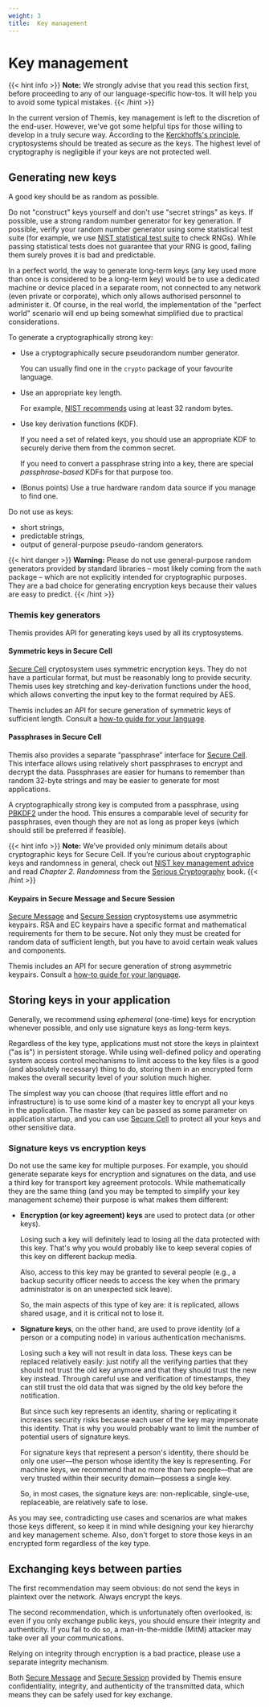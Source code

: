 ```yaml
---
weight: 3
title:  Key management
---
```


# Key management

{{< hint info >}}
**Note:**
We strongly advise that you read this section first,
before proceeding to any of our language-specific how-tos.
It will help you to avoid some typical mistakes.
{{< /hint >}}

In the current version of Themis,
key management is left to the discretion of the end-user.
However, we've got some helpful tips for those willing to develop in a truly secure way.
According to the [Kerckhoffs's principle](https://en.wikipedia.org/wiki/Kerckhoffs%27_principle),
cryptosystems should be treated as secure as the keys.
The highest level of cryptography is negligible if your keys are not protected well.

## Generating new keys

A good key should be as random as possible.

Do not "construct" keys yourself and don't use "secret strings" as keys.
If possible, use a strong random number generator for key generation.
If possible, verify your random number generator using some statistical test suite
(for example, we use [NIST statistical test suite](https://csrc.nist.gov/Projects/Random-Bit-Generation/Documentation-and-Software) to check RNGs).
While passing statistical tests does not guarantee that your RNG is good,
failing them surely proves it is bad and predictable.

In a perfect world,
the way to generate long-term keys
(any key used more than once is considered to be a long-term key)
would be to use a dedicated machine or device placed in a separate room,
not connected to any network (even private or corporate),
which only allows authorised personnel to administer it.
Of course, in the real world,
the implementation of the "perfect world" scenario will end up being somewhat simplified
due to practical considerations.

To generate a cryptographically strong key:

  - Use a cryptographically secure pseudorandom number generator.

    You can usually find one in the `crypto` package of your favourite language.

  - Use an appropriate key length.

    For example, [NIST recommends](https://www.keylength.com/en/4/) using at least 32 random bytes.

  - Use key derivation functions (KDF).

    If you need a set of related keys, you should use an appropriate KDF
    to securely derive them from the common secret.

    If you need to convert a passphrase string into a key,
    there are special _passphrase-based_ KDFs for that purpose too.

  - (Bonus points) Use a true hardware random data source if you manage to find one.

Do not use as keys:

  - short strings,
  - predictable strings,
  - output of general-purpose pseudo-random generators.

{{< hint danger >}}
**Warning:**
Please do not use general-purpose random generators provided by standard libraries
– most likely coming from the `math` package –
which are not explicitly intended for cryptographic purposes.
They are a bad choice for generating encryption keys because their values are easy to predict.
{{< /hint >}}

### Themis key generators

Themis provides API for generating keys used by all its cryptosystems.

#### Symmetric keys in Secure Cell

[Secure Cell](/themis/crypto-theory/crypto-systems/secure-cell/)
cryptosystem uses symmetric encryption keys.
They do not have a particular format, but must be reasonably long to provide security.
Themis uses key stretching and key-derivation functions under the hood,
which allows converting the input key to the format required by AES.

Themis includes an API for secure generation of symmetric keys of sufficient length.
Consult a [how-to guide for your language](/themis/languages/).

#### Passphrases in Secure Cell

Themis also provides a separate “passphrase” interface for [Secure Cell](/themis/crypto-theory/crypto-systems/secure-cell/).
This interface allows using relatively short passphrases to encrypt and decrypt the data.
Passphrases are easier for humans to remember than random 32-byte strings
and may be easier to generate for most applications.

A cryptographically strong key is computed from a passphrase,
using [PBKDF2](https://en.wikipedia.org/wiki/PBKDF2) under the hood.
This ensures a comparable level of security for passphrases,
even though they are not as long as proper keys
(which should still be preferred if feasible).

{{< hint info >}}
**Note:**
We’ve provided only minimum details about cryptographic keys for Secure Cell.
If you’re curious about cryptographic keys and randomness in general,
check out [NIST key management advice](https://nvlpubs.nist.gov/nistpubs/SpecialPublications/NIST.SP.800-133r1.pdf)
and read _Chapter 2. Randomness_
from the [Serious Cryptography](https://nostarch.com/seriouscrypto) book.
{{< /hint >}}

#### Keypairs in Secure Message and Secure Session

[Secure Message](/themis/crypto-theory/crypto-systems/secure-message/)
and [Secure Session](/themis/crypto-theory/crypto-systems/secure-cell/)
cryptosystems use asymmetric keypairs.
RSA and EC keypairs have a specific format and mathematical requirements for them to be secure.
Not only they must be created for random data of sufficient length,
but you have to avoid certain weak values and components.

Themis includes an API for secure generation of strong asymmetric keypairs.
Consult a [how-to guide for your language](/themis/languages/).

## Storing keys in your application

Generally, we recommend using _ephemeral_ (one-time) keys for encryption whenever possible,
and only use signature keys as long-term keys.

Regardless of the key type,
applications must not store the keys in plaintext ("as is") in persistent storage.
While using well-defined policy and operating system access control mechanisms
to limit access to the key files is a good (and absolutely necessary) thing to do,
storing them in an encrypted form makes the overall security level of your solution much higher.

The simplest way you can choose (that requires little effort and no infrastructure)
is to use some kind of a master key to encrypt all your keys in the application.
The master key can be passed as some parameter on application startup,
and you can use [Secure Cell](/themis/crypto-theory/crypto-systems/secure-cell/)
to protect all your keys and other sensitive data.

### Signature keys vs encryption keys

Do not use the same key for multiple purposes.
For example, you should generate separate keys for encryption and signatures on the data,
and use a third key for transport key agreement protocols.
While mathematically they are the same thing
(and you may be tempted to simplify your key management scheme)
their purpose is what makes them different:

- **Encryption (or key agreement) keys** are used to protect data (or other keys).

  Losing such a key will definitely lead to losing all the data protected with this key.
  That's why you would probably like to keep several copies of this key on different backup media.

  Also, access to this key may be granted to several people
  (e.g., a backup security officer needs to access the key
  when the primary administrator is on an unexpected sick leave).

  So, the main aspects of this type of key are:
  it is replicated, allows shared usage, and it is critical not to lose it.

- **Signature keys**, on the other hand, are used to prove identity (of a person or a computing node) in various authentication mechanisms.

  Losing such a key will not result in data loss.
  These keys can be replaced relatively easily:
  just notify all the verifying parties that they should not trust the old key anymore
  and that they should trust the new key instead.
  Through careful use and verification of timestamps,
  they can still trust the old data that was signed by the old key before the notification.

  But since such key represents an identity,
  sharing or replicating it increases security risks
  because each user of the key may impersonate this identity.
  That is why you would probably want to limit the number of potential users of signature keys.

  For signature keys that represent a person's identity,
  there should be only one user—the person whose identity the key is representing.
  For machine keys, we recommend that no more than
  two people—that are very trusted within their security domain—possess a single key.

  So, in most cases, the signature keys are:
  non-replicable, single-use, replaceable, are relatively safe to lose.

As you may see, contradicting use cases and scenarios are what makes those keys different,
so keep it in mind while designing your key hierarchy and key management scheme.
Also, don't forget to store those keys in an encrypted form regardless of the key type.

## Exchanging keys between parties

The first recommendation may seem obvious:
do not send the keys in plaintext over the network.
Always encrypt the keys.

The second recommendation, which is unfortunately often overlooked, is:
even if you only exchange public keys,
you should ensure their integrity and authenticity.
If you fail to do so,
a man-in-the-middle (MitM) attacker may take over all your communications.

Relying on integrity through encryption is a bad practice,
please use a separate integrity mechanism.

Both [Secure Message](/themis/crypto-theory/crypto-systems/secure-message/)
and [Secure Session](/themis/crypto-theory/crypto-systems/secure-session/)
provided by Themis ensure confidentiality, integrity,
and authenticity of the transmitted data,
which means they can be safely used for key exchange.
